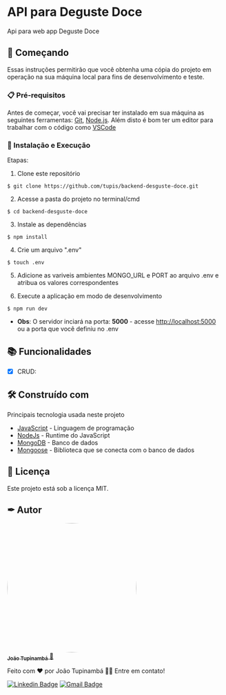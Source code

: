 # API para Deguste Doce

Api para web app Deguste Doce

## 🚀 Começando

Essas instruções permitirão que você obtenha uma cópia do projeto em operação na sua máquina local para fins de desenvolvimento e teste.

### 📋 Pré-requisitos

Antes de começar, você vai precisar ter instalado em sua máquina as seguintes ferramentas:
[Git](https://git-scm.com), [Node.js](https://nodejs.org/en/). 
Além disto é bom ter um editor para trabalhar com o código como [VSCode](https://code.visualstudio.com/)

### 🔧 Instalação e Execução

Etapas:

1. Clone este repositório
```
$ git clone https://github.com/tupis/backend-desguste-doce.git
```
2. Acesse a pasta do projeto no terminal/cmd
```
$ cd backend-desguste-doce
```
3. Instale as dependências
```
$ npm install
```
4. Crie um arquivo ".env"
```
$ touch .env
```

5. Adicione as variveis ambientes MONGO_URL e PORT ao arquivo .env e atribua os valores correspondentes

6. Execute a aplicação em modo de desenvolvimento
```
$ npm run dev
```

- **Obs**: O servidor inciará na porta: **5000** - acesse <http://localhost:5000> ou a porta que você definiu no .env

## 📚 Funcionalidades

- [x] CRUD:

## 🛠️ Construído com

Principais tecnologia usada neste projeto

* [JavaScript](https://developer.mozilla.org/pt-BR/docs/Web/JavaScript) - Linguagem de programação
* [NodeJs](https://nodejs.org/en/docs/) - Runtime do JavaScript
* [MongoDB](https://www.mongodb.com/docs/) - Banco de dados
* [Mongoose](https://mongoosejs.com/docs/) - Biblioteca que se conecta com o banco de dados

## 📄 Licença

Este projeto está sob a licença MIT.

## ✒ Autor

<a href="https://github.com/tupis">
  <img style="border-radius: 50%" src="https://user-images.githubusercontent.com/95971013/183971745-f895f523-b707-4811-ba0e-d81409ca2205.jpg" width="300px;" alt=""/>
 <br />
 <sub><b>João Tupinambá</b></sub>
</a> 
<a href="https://github.com/tupis" title="Github">🚀</a>

Feito com ❤️ por João Tupinambá 👋🏽 Entre em contato!

[![Linkedin Badge](https://img.shields.io/badge/-Tupi-blue?style=flat-square&logo=Linkedin&logoColor=white&link=https://www.linkedin.com/in/joaotupinamba)](https://www.linkedin.com/in/joaotupinamba/) 
[![Gmail Badge](https://img.shields.io/badge/-joaoh.tupinamba@gmail.com-c14438?style=flat-square&logo=Gmail&logoColor=white&link=mailto:tgmarinho@gmail.com)](mailto:joaoh.tupinamba@gmail.com)
